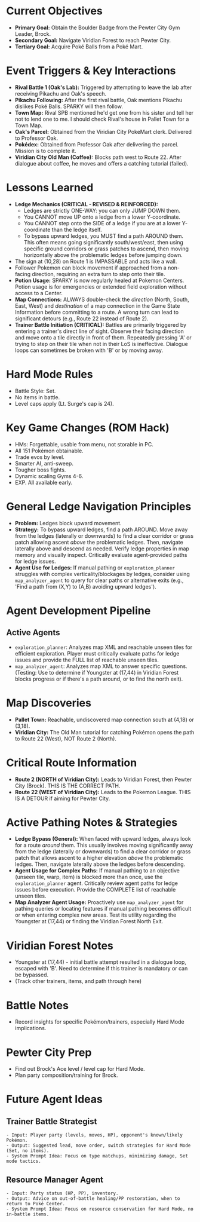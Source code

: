 # Current Objectives
*   **Primary Goal:** Obtain the Boulder Badge from the Pewter City Gym Leader, Brock.
*   **Secondary Goal:** Navigate Viridian Forest to reach Pewter City.
*   **Tertiary Goal:** Acquire Poké Balls from a Poké Mart.

# Event Triggers & Key Interactions
*   **Rival Battle 1 (Oak's Lab):** Triggered by attempting to leave the lab after receiving Pikachu and Oak's speech.
*   **Pikachu Following:** After the first rival battle, Oak mentions Pikachu dislikes Poké Balls. SPARKY will then follow.
*   **Town Map:** Rival SPB mentioned he'd get one from his sister and tell her not to lend one to me. I should check Rival's house in Pallet Town for a Town Map.
*   **Oak's Parcel:** Obtained from the Viridian City PokeMart clerk. Delivered to Professor Oak.
*   **Pokédex:** Obtained from Professor Oak after delivering the parcel. Mission is to complete it.
*   **Viridian City Old Man (Coffee):** Blocks path west to Route 22. After dialogue about coffee, he moves and offers a catching tutorial (failed).

# Lessons Learned
*   **Ledge Mechanics (CRITICAL - REVISED & REINFORCED):**
    *   Ledges are strictly ONE-WAY: you can only JUMP DOWN them.
    *   You CANNOT move UP onto a ledge from a lower Y-coordinate.
    *   You CANNOT step onto the SIDE of a ledge if you are at a lower Y-coordinate than the ledge itself.
    *   To bypass upward ledges, you MUST find a path AROUND them. This often means going significantly south/west/east, then using specific ground corridors or grass patches to ascend, then moving horizontally above the problematic ledges before jumping down.
*   The sign at (10,28) on Route 1 is IMPASSABLE and acts like a wall.
*   Follower Pokemon can block movement if approached from a non-facing direction, requiring an extra turn to step onto their tile.
*   **Potion Usage:** SPARKY is now regularly healed at Pokemon Centers. Potion usage is for emergencies or extended field exploration without access to a Center.
*   **Map Connections:** ALWAYS double-check the *direction* (North, South, East, West) and *destination* of a map connection in the Game State Information before committing to a route. A wrong turn can lead to significant detours (e.g., Route 22 instead of Route 2).
*   **Trainer Battle Initiation (CRITICAL):** Battles are primarily triggered by entering a trainer's direct line of sight. Observe their facing direction and move onto a tile directly in front of them. Repeatedly pressing 'A' or trying to step on their tile when not in their LoS is ineffective. Dialogue loops can sometimes be broken with 'B' or by moving away.

# Hard Mode Rules
*   Battle Style: Set.
*   No items in battle.
*   Level caps apply (Lt. Surge's cap is 24).

# Key Game Changes (ROM Hack)
*   HMs: Forgettable, usable from menu, not storable in PC.
*   All 151 Pokémon obtainable.
*   Trade evos by level.
*   Smarter AI, anti-sweep.
*   Tougher boss fights.
*   Dynamic scaling Gyms 4-6.
*   EXP. All available early.

# General Ledge Navigation Principles
*   **Problem:** Ledges block upward movement.
*   **Strategy:** To bypass upward ledges, find a path AROUND. Move away from the ledges (laterally or downwards) to find a clear corridor or grass patch allowing ascent *above* the problematic ledges. Then, navigate laterally above and descend as needed. Verify ledge properties in map memory and visually inspect. Critically evaluate agent-provided paths for ledge issues.
*   **Agent Use for Ledges:** If manual pathing or `exploration_planner` struggles with complex verticality/blockages by ledges, consider using `map_analyzer_agent` to query for clear paths or alternative exits (e.g., 'Find a path from (X,Y) to (A,B) avoiding upward ledges').

# Agent Development Pipeline
## Active Agents
*   `exploration_planner`: Analyzes map XML and reachable unseen tiles for efficient exploration. Player must critically evaluate paths for ledge issues and provide the FULL list of reachable unseen tiles.
*   `map_analyzer_agent`: Analyzes map XML to answer specific questions. (Testing: Use to determine if Youngster at (17,44) in Viridian Forest blocks progress or if there's a path around, or to find the north exit).

# Map Discoveries
*   **Pallet Town:** Reachable, undiscovered map connection south at (4,18) or (3,18).
*   **Viridian City:** The Old Man tutorial for catching Pokémon opens the path to Route 22 (West), NOT Route 2 (North).

# Critical Route Information
*   **Route 2 (NORTH of Viridian City):** Leads to Viridian Forest, then Pewter City (Brock). THIS IS THE CORRECT PATH.
*   **Route 22 (WEST of Viridian City):** Leads to the Pokemon League. THIS IS A DETOUR if aiming for Pewter City.

# Active Pathing Notes & Strategies
*   **Ledge Bypass (General):** When faced with upward ledges, always look for a route *around* them. This usually involves moving significantly away from the ledge (laterally or downwards) to find a clear corridor or grass patch that allows ascent to a higher elevation *above* the problematic ledges. Then, navigate laterally above the ledges before descending.
*   **Agent Usage for Complex Paths:** If manual pathing to an objective (unseen tile, warp, item) is blocked more than once, use the `exploration_planner` agent. Critically review agent paths for ledge issues before execution. Provide the COMPLETE list of reachable unseen tiles.
*   **Map Analyzer Agent Usage:** Proactively use `map_analyzer_agent` for pathing queries or locating features if manual pathing becomes difficult or when entering complex new areas. Test its utility regarding the Youngster at (17,44) or finding the Viridian Forest North Exit.

# Viridian Forest Notes
*   Youngster at (17,44) - initial battle attempt resulted in a dialogue loop, escaped with 'B'. Need to determine if this trainer is mandatory or can be bypassed.
*   (Track other trainers, items, and path through here)

# Battle Notes
- Record insights for specific Pokémon/trainers, especially Hard Mode implications.

# Pewter City Prep
- Find out Brock's Ace level / level cap for Hard Mode.
- Plan party composition/training for Brock.

# Future Agent Ideas
## Trainer Battle Strategist
    - Input: Player party (levels, moves, HP), opponent's known/likely Pokémon.
    - Output: Suggested lead, move order, switch strategies for Hard Mode (Set, no items).
    - System Prompt Idea: Focus on type matchups, minimizing damage, Set mode tactics.
## Resource Manager Agent
    - Input: Party status (HP, PP), inventory.
    - Output: Advice on out-of-battle healing/PP restoration, when to return to Poké Center.
    - System Prompt Idea: Focus on resource conservation for Hard Mode, no in-battle items.